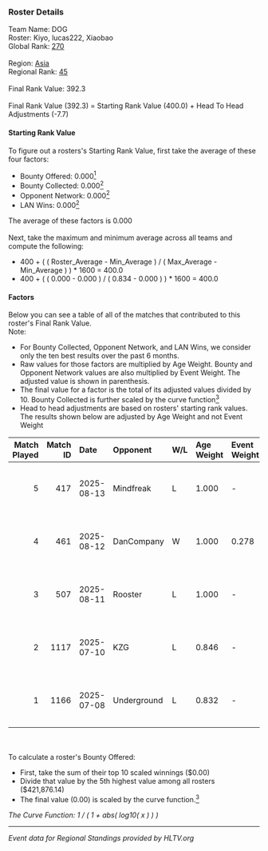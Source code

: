 ### Roster Details<br />
Team Name: DOG<br />
Roster: Kiyo, lucas222, Xiaobao<br />
Global Rank: [270](../../standings_global_2025_09_01.md)<br />
<br />
Region: [Asia]( ../../standings_asia_2025_09_01.md)<br />
Regional Rank: [45]( ../../standings_asia_2025_09_01.md)<br />
<br />
Final Rank Value:  392.3<br />
<br />
Final Rank Value (392.3) = Starting Rank Value (400.0) + Head To Head Adjustments (-7.7)<br />

#### Starting Rank Value<br />
To figure out a rosters's Starting Rank Value, first take the average of these four factors:<br />
- Bounty Offered: 0.000[<sup>1</sup>](#table2)
- Bounty Collected: 0.000[<sup>2</sup>](#table1)
- Opponent Network: 0.000[<sup>2</sup>](#table1)
- LAN Wins: 0.000[<sup>2</sup>](#table1)

The average of these factors is 0.000<br />
<br />
Next, take the maximum and minimum average across all teams and compute the following:<br />
- 400 + ( ( Roster_Average - Min_Average ) / ( Max_Average - Min_Average ) ) * 1600 = 400.0
- 400 + ( ( 0.000 - 0.000 ) / ( 0.834 - 0.000 ) ) * 1600 = 400.0


#### Factors<br />
Below you can see a table of all of the matches that contributed to this roster's Final Rank Value.<br />
Note:<br />

- For Bounty Collected, Opponent Network, and LAN Wins, we consider only the ten best results over the past 6 months.
- Raw values for those factors are multiplied by Age Weight. Bounty and Opponent Network values are also multiplied by Event Weight. The adjusted value is shown in parenthesis.
- The final value for a factor is the total of its adjusted values divided by 10. Bounty Collected is further scaled by the curve function[<sup>3</sup>](#curveFunction)
- Head to head adjustments are based on rosters' starting rank values. The results shown below are adjusted by Age Weight and not Event Weight
<span id="table1"></span><br />


| Match Played | Match ID | Date       | Opponent    | W/L | Age Weight | Event Weight | Bounty Collected | Opponent Network | LAN Wins  | H2H Adj. | Roster                                  |
| -: | -: | :- | :- | :- | :- | :- | :- | :- | :- | -: | :- |
|            5 |      417 | 2025-08-13 | Mindfreak   | L   | 1.000      | -            | -                | -                | -         |    -7.22 | Kiyo, lucas222, neo, Roflko, Xiaobao    |
|            4 |      461 | 2025-08-12 | DanCompany  | W   | 1.000      | 0.278        | 0.000 (0.000)    | 0.000 (0.000)    | 0 (0.000) |    15.50 | Kiyo, lucas222, neo, Roflko, Xiaobao    |
|            3 |      507 | 2025-08-11 | Rooster     | L   | 1.000      | -            | -                | -                | -         |    -4.03 | Haris, Kiyo, lucas222, neo, Xiaobao     |
|            2 |     1117 | 2025-07-10 | KZG         | L   | 0.846      | -            | -                | -                | -         |    -5.39 | Kiyo, lucas222, Oath, onlypure, Xiaobao |
|            1 |     1166 | 2025-07-08 | Underground | L   | 0.832      | -            | -                | -                | -         |    -6.57 | Kiyo, lucas222, Oath, onlypure, Xiaobao |

<br />
<span id="table2"></span><br />
To calculate a roster's Bounty Offered:<br />

- First, take the sum of their top 10 scaled winnings ($0.00)
- Divide that value by the 5th highest value among all rosters ($421,876.14)
- The final value (0.00) is scaled by the curve function.[<sup>3</sup>](#curveFunction)

<span id="curveFunction"></span>_The Curve Function: 1 / ( 1 + abs( log10( x ) ) )_<br />

---
_Event data for Regional Standings provided by HLTV.org_<br />
